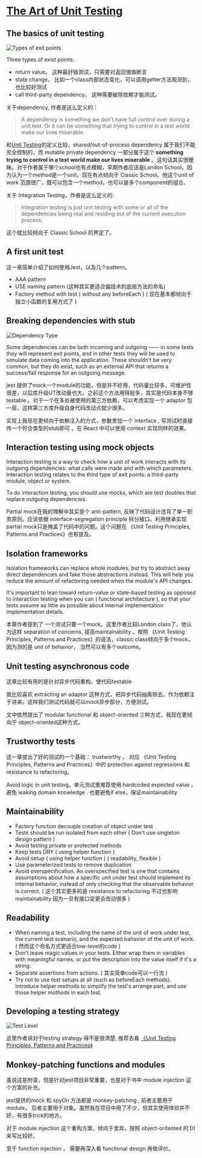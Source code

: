 # [The Art of Unit Testing](https://book.douban.com/subject/34944396/)

## The basics of unit testing

![Types of exit points](./typeOfExitPoints.png)

Three types of exist points:

* return value。 这种最好做测试，只需要对返回值做断言
* state change。 比如一个class内部状态变化，可以调用getter方法观测到，也比较好测试
* call third-party dependency。 这种需要破除依赖才能测试。

关于dependency, 作者是这么定义的：

> A dependency is something we don't have full control over during a unit test. Or it can be something that trying to control in a test world make our lives miserable.

和[Unit Testing](https://book.douban.com/subject/34429421/)的定义比较，shared/out-of-process dependency 属于我们不能完全控制的，而 mutable private dependency 一部分属于这个 **something trying to control in a test world make our lives miserable** 。这句话其实很暧昧。对于作者属于哪个school也有点模糊，早期作者应该是London School，因为认为一个method是一个unit，现在有点倾向于 Classic School。他这个unit of work 范围很广，既可以包含一个method，也可以是多个component的组合。

关于 Integration Testing，作者是这么定义的:

> Integration testing is just unit testing with some or all of the dependencies being real and residing out of the current execution process.

这个就比较倾向于 Classic School 的界定了。

## A first unit test

这一章简单介绍了如何使用Jest，以及几个pattern。

* AAA pattern
* USE naming pattern (这种其实更适合偏技术的底层方法的命名)
* Factory method with test ( without any beforeEach ) ( 现在基本都倾向于独立小函数的复用方式了 )

## Breaking dependencies with stub

![Dependency Type](./dependency.png)

Some dependencies can be both incoming and outgoing —— in some tests they will represent exit points, and in other tests they will be used to simulate data coming into the application. These shouldn't be very common, but they do exist, such as an external API that returns a success/fail response for an outgoing message.

jest 提供了mock一个module的功能，但是并不好用，代码量比较多，可维护性很差，以后库升级UT改动量也大。之前这个方法用得挺多，其实是代码本身不够testable 。对于一个在多处被使用的第三方依赖，可以考虑实现一个 adaptor 包一层，这样第三方库升级自身代码改动点就少很多。

实现上我现在更倾向于依赖注入的方式，参数里加一个 interface , 写测试时直接传一个符合类型的stub即可 。在 React 中可以使用 context 实现同样的效果。

## Interaction testing using mock objects

Interaction testing is a way to check how a unit of work interacts with its outgoing dependencies: what calls were made and with which parameters. Interaction testing relates to the third type of exit points: a third-party module, object or system.

To do interaction testing, you should use mocks, which are test doubles that replace outgoing dependencies.

Partial mock在我的理解中其实是个 anti-pattern, 反映了代码设计违背了单一职责原则。应该依据 interface-segregation principle 拆分接口。利用继承实现partial mock只是掩盖了代码中的问题。这个问题在 《Unit Testing Principles, Patterns and Practices》也有提及。

## Isolation frameworks

Isolation frameworks can replace whole modules, but try to abstract away direct dependencies and fake those abstractions instead. This will help you reduce the amount of refactoring needed when the module's API changes.

It's important to lean toward return-value or state-based testing as opposed to interaction testing when you can ( functional architecture ), so that your tests assume as little as possible about internal implementation implementation details.

本章作者提到了 一个测试只要一个mock。这里作者比较London class了，他认为这样 separation of concerns, 提高maintainability  。按照 《Unit Testing Principles, Patterns and Practices》的说法，classic class倾向于多个mock，因为测的是 unit of behavior， 当然可以有多个outcome。

## Unit testing asynchronous code

这章比较有用的是针对异步代码重构，使代码testable

我比较喜欢 extracting an adaptor 这种方式，把异步代码抽离除去，作为依赖注于进来。这样我们测试代码就可以mock异步部分，方便测试。

文中依然提出了 modular functional 和 object-oriented 三种方式，我现在更倾向于 object-oriented这种方式。

## Trustworthy tests

这一章提出了好的测试的一个基础： trustworthy 。 对应 《Unit Testing Principles, Patterns and Practices》中的 protection against regressions 和 resistance to refactoring。

Avoid logic in unit testing。单元测试里推荐使用 hardcoded expected value ， 避免 leaking domain knowledge . 也要避免if else，保证maintainability

## Maintainability

* Factory function decouple creation of object under test
* Tests should be run isolated from each other ( Don't use singleton design pattern )
* Avoid testing private or protected methods
* Keep tests DRY ( using  helper function )
* Avoid setup ( using helper function ) ( readability, flexible )
* Use parameterized tests to remove duplication
* Avoid overspecification. An overspecified test is one that contains assumptions about how a specific unit under test should implement its internal behavior, instead of only checking that the observable behavior is correct. ( 这个其实更多的是 resistance to refactoring 不过也影响maintainability 因为一旦有接口变更会改动很多 )

## Readability

* When naming a test, including the name of the unit of work under test, the current test scenario, and the expected bahavior of the unit of work. ( 然而这个命名方式更适合low-level的code )
* Don't leave magic values in your tests. Either wrap them in variables with meaningful names, or put the description into the value itself if it's a string.
* Separate assertions from actions. ( 其实简单code可以一行流 )
* Try not to use test setups at all (such as beforeEach methods). Introduce helper methods to simplify the test's arrange part, and use those helper mothods in each test.

## Developing a testing strategy

![Test Level](./testLevel.png)

这里作者讲对于testing strategy 得不是很清楚, 推荐去看  [《Unit Testing Principles, Patterns and Practices》](https://jiangshanmeta.github.io/notebook/assets/img/testMatrix.4b36f78f.png)

## Monkey-patching functions and modules

虽说这是附录，但是针对jest项目非常重要，也是对于书中 module injection 这个方案的补充。

jest提供的mock 和 spyOn 方法都是 monkey-patching , 前者主要用于 module， 后者主要用于对象。虽然我在项目中用了不少，但其实使用体验并不好，有很多trick的地方。

对于 module injection 这个重构方案，倾向于舍弃，按照 object-oritented 的 DI 来写比较好。

至于 function injection ， 需要再深入看 functional design 再做评价。
